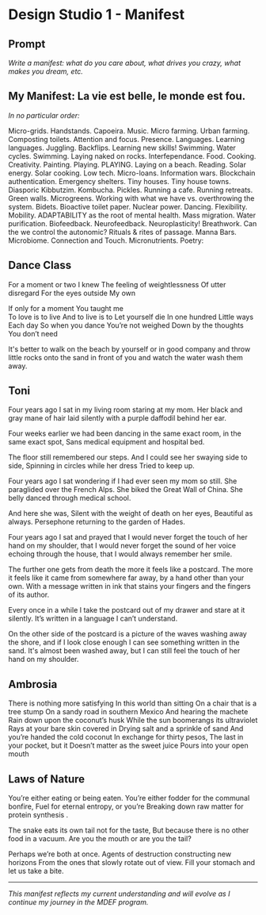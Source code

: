 # Design Studio 1 - Manifest

## Prompt

*Write a manifest: what do you care about, what drives you crazy, what makes you dream, etc.*

## My Manifest: La vie est belle, le monde est fou. 

*In no particular order:*

Micro-grids. Handstands. Capoeira. Music. Micro farming. Urban farming. Composting toilets. Attention and focus. Presence. Languages. Learning languages. Juggling. Backflips. Learning new skills! Swimming. Water cycles. Swimming. Laying naked on rocks. Interfependance. Food. Cooking. Creativity. Painting. Playing. PLAYING. Laying on a beach. Reading. Solar energy. Solar cooking. Low tech. Micro-loans. Information wars. Blockchain authentication. Emergency shelters. Tiny houses. Tiny house towns. Diasporic Kibbutzim. Kombucha. Pickles. Running a cafe. Running retreats. Green walls. Microgreens. Working with what we have vs. overthrowing the system. Bidets. Bioactive toilet paper. Nuclear power. Dancing. Flexibility. Mobility. ADAPTABILITY as the root of mental health. Mass migration. Water purification. Biofeedback. Neurofeedback. Neuroplasticity! Breathwork. Can the we control the autonomic? Rituals & rites of passage. Manna Bars. Microbiome. Connection and Touch. Micronutrients. Poetry:

## Dance Class

For a moment or two
I knew
The feeling of 
weightlessness
Of utter disregard 
For the eyes outside
My own

If only for a moment 
You taught me  
To love is to live
And to live is to
Let yourself die
In one hundred 
Little ways 
Each day 
So when you dance
You’re not weighed 
Down by the thoughts
You don’t need

It's better to walk
on the beach 
by yourself 
or in good company
and throw little rocks 
onto the sand
in front of you
and watch the water
wash them away.


## Toni 
Four years ago I sat in my living room 
staring at my mom.
Her black and gray mane of hair laid silently 
with a purple daffodil behind her ear.

Four weeks earlier we had been dancing
in the same exact room,
in the same exact spot,
Sans medical equipment and hospital bed.

The floor still remembered our steps.
And I could see her swaying side to side,
Spinning in circles while her dress 
Tried to keep up.

Four years ago I sat wondering 
if I had ever seen my mom so still.
She paraglided over the French Alps.
She biked the Great Wall of China.
She belly danced through medical school.

And here she was,
Silent with the weight of death on her eyes,
Beautiful as always.
Persephone returning to the garden of Hades.

Four years ago I sat and prayed 
that I would never forget the touch of her hand on my shoulder,
that I would never forget the sound of her voice 
echoing through the house,
that I would always remember her smile.

The further one gets from death the more it feels 
like a postcard.
The more it feels like it came from somewhere far away,
by a hand other than your own.
With a message written in ink that stains your fingers
and the fingers of its author.

Every once in a while I take the postcard out of my drawer 
and stare at it silently.
It’s written in a language I can’t understand.

On the other side of the postcard is a picture 
of the waves washing away the shore,
and if I look close enough 
I can see something written in the sand.
It's almost been washed away,
but I can still feel the touch of her hand on my shoulder.


## Ambrosia 
There is nothing more satisfying
In this world than sitting
On a chair that is a tree stump
On a sandy road in southern Mexico
And hearing the machete
Rain down upon the coconut’s husk
While the sun boomerangs its ultraviolet
Rays at your bare skin covered in 
Drying salt and a sprinkle of sand
And you’re handed the cold coconut
In exchange for thirty pesos, 
The last in your pocket, but it 
Doesn’t matter as the sweet juice
Pours into your open mouth 

## Laws of Nature
You’re either eating or being eaten.
You’re either fodder for the communal bonfire,
Fuel for eternal entropy, or you’re
Breaking down raw matter for protein synthesis .

The snake eats its own tail not for the taste,
But because there is no other food in a vacuum.
Are you the mouth or are you the tail?

Perhaps we’re both at once.
Agents of destruction constructing new horizons
From the ones that slowly rotate out of view. 
Fill your stomach and let us take a bite.


---

*This manifest reflects my current understanding and will evolve as I continue my journey in the MDEF program.*
